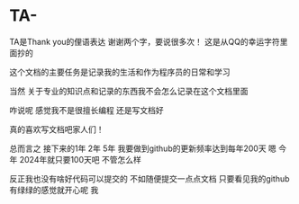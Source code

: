 # TA-
TA是Thank you的俚语表达  谢谢两个字，要说很多次！ 这是从QQ的幸运字符里面抄的

这个文档的主要任务是记录我的生活和作为程序员的日常和学习    

当然    关于专业的知识点和记录的东西我不会怎么记录在这个文档里面  

咋说呢    感觉我不是很擅长编程          还是写文档好          

真的喜欢写文档吧家人们！

总而言之   接下来的1年    2年   5年   我要做到github的更新频率达到每年200天   嗯  今年  2024年就只要100天吧    不管怎么样

反正我也没有啥好代码可以提交的   不如随便提交一点点文档   只要看见我的github有绿绿的感觉就开心呢  我



